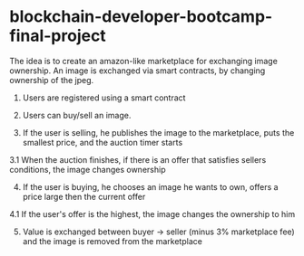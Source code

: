 # blockchain-developer-bootcamp-final-project
The idea is to create an amazon-like marketplace for exchanging image ownership.
An image is exchanged via smart contracts, by changing ownership of the jpeg.

1. Users are registered using a smart contract
2. Users can buy/sell an image.

3. If the user is selling, he publishes the image to the marketplace, puts the smallest price, and the auction timer starts

3.1 When the auction finishes, if there is an offer that satisfies sellers conditions, the image changes ownership

4. If the user is buying, he chooses an image he wants to own, offers a price large then the current offer

4.1 If the user's offer is the highest, the image changes the ownership to him

5. Value is exchanged between buyer -> seller (minus 3% marketplace fee) and the image is removed from the marketplace
